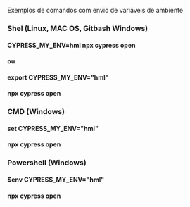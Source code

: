 Exemplos de comandos com envio de variáveis de ambiente

### Shel (Linux, MAC OS, Gitbash Windows)
#### CYPRESS_MY_ENV=hml npx cypress open
#### ou
#### export CYPRESS_MY_ENV="hml"
#### npx cypress open

### CMD (Windows)
#### set CYPRESS_MY_ENV="hml"
#### npx cypress open

### Powershell (Windows)
#### $env CYPRESS_MY_ENV="hml"
#### npx cypress open